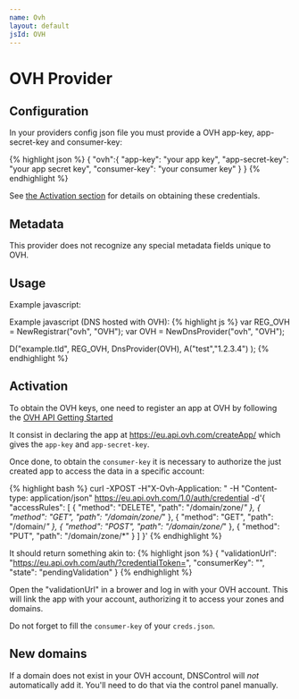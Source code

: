 ```yaml
---
name: Ovh
layout: default
jsId: OVH
---
```

# OVH Provider

## Configuration

In your providers config json file you must provide a OVH app-key, app-secret-key and consumer-key:

{% highlight json %}
{
  "ovh":{
    "app-key": "your app key",
    "app-secret-key": "your app secret key",
    "consumer-key": "your consumer key"
  }
}
{% endhighlight %}

See [the Activation section](#activation) for details on obtaining these credentials.

## Metadata

This provider does not recognize any special metadata fields unique to OVH.

## Usage

Example javascript:

Example javascript (DNS hosted with OVH):
{% highlight js %}
var REG_OVH = NewRegistrar("ovh", "OVH");
var OVH = NewDnsProvider("ovh", "OVH");

D("example.tld", REG_OVH, DnsProvider(OVH),
    A("test","1.2.3.4")
);
{% endhighlight %}

## Activation

To obtain the OVH keys, one need to register an app at OVH by following the
[OVH API Getting Started](https://api.ovh.com/g934.first_step_with_api)

It consist in declaring the app at https://eu.api.ovh.com/createApp/
which gives the `app-key` and `app-secret-key`.

Once done, to obtain the `consumer-key` it is necessary to authorize the just created app
to access the data in a specific account:

{% highlight bash %}
curl -XPOST -H"X-Ovh-Application: <you-app-key>" -H "Content-type: application/json" https://eu.api.ovh.com/1.0/auth/credential -d'{
  "accessRules": [
    {
      "method": "DELETE",
      "path": "/domain/zone/*"
    },
    {
      "method": "GET",
      "path": "/domain/zone/*"
    },
    {
      "method": "GET",
      "path": "/domain/*"
    },
    {
      "method": "POST",
      "path": "/domain/zone/*"
    },
    {
      "method": "PUT",
      "path": "/domain/zone/*"
    }
  ]
}'
{% endhighlight %}

It should return something akin to:
{% highlight json %}
{
  "validationUrl": "https://eu.api.ovh.com/auth/?credentialToken=<long-token>",
  "consumerKey": "<your-consumer-key>",
  "state": "pendingValidation"
}
{% endhighlight %}

Open the "validationUrl" in a brower and log in with your OVH account. This will link the app with your account,
authorizing it to access your zones and domains.

Do not forget to fill the `consumer-key` of your `creds.json`.

## New domains

If a domain does not exist in your OVH account, DNSControl
will *not* automatically add it. You'll need to do that via the
control panel manually.

